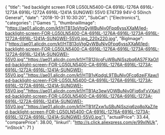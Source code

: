 {
	"title": "led backlight screen  FOR LG50LN5400-CA 6916L-1276A 6916L-1273A 6916L-1272A 6916L-1241A SUNGWEI 55V0 E74739 94V-0 50inch General",
	"date": "2018-10-31 10:30:20",
	"SubCat": ["Electronics"],
	"categories": ["Games "],
	"thumbnailImage": "https://ae01.alicdn.com/kf/HTB13oVtgQyWBuNjy0Fpq6yssXXaM/led-backlight-screen-FOR-LG50LN5400-CA-6916L-1276A-6916L-1273A-6916L-1272A-6916L-1241A-SUNGWEI-55V0.jpg_220x220.jpg",
	"BigImage": ["https://ae01.alicdn.com/kf/HTB13oVtgQyWBuNjy0Fpq6yssXXaM/led-backlight-screen-FOR-LG50LN5400-CA-6916L-1276A-6916L-1273A-6916L-1272A-6916L-1241A-SUNGWEI-55V0.jpg","https://ae01.alicdn.com/kf/HTB12jlcgFuWBuNjSszbq6AS7FXaO/led-backlight-screen-FOR-LG50LN5400-CA-6916L-1276A-6916L-1273A-6916L-1272A-6916L-1241A-SUNGWEI-55V0.jpg","https://ae01.alicdn.com/kf/HTB1yKpdgL9TBuNjy0Fcq6zeiFXaw/led-backlight-screen-FOR-LG50LN5400-CA-6916L-1276A-6916L-1273A-6916L-1272A-6916L-1241A-SUNGWEI-55V0.jpg","https://ae01.alicdn.com/kf/HTB1Az3ewVOWBuNjy0Fiq6xFxVXaj/led-backlight-screen-FOR-LG50LN5400-CA-6916L-1276A-6916L-1273A-6916L-1272A-6916L-1241A-SUNGWEI-55V0.jpg","https://ae01.alicdn.com/kf/HTB1ifZxw1uSBuNjSsziq6zq8pXaZ/led-backlight-screen-FOR-LG50LN5400-CA-6916L-1276A-6916L-1273A-6916L-1272A-6916L-1241A-SUNGWEI-55V0.jpg"],
	"actualPrice": 33.44,
	"comparePrice": 38.00,
	"linkurl": "http://s.click.aliexpress.com/e/99xINUk",
	"inStock": 71
}
